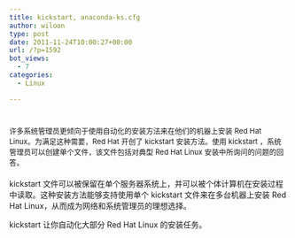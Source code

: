 ```yaml
---
title: kickstart, anaconda-ks.cfg
author: wiloon
type: post
date: 2011-11-24T10:00:27+00:00
url: /?p=1592
bot_views:
  - 7
categories:
  - Linux

---
```

# <span class="Apple-style-span" style="font-size: 13px; font-weight: normal;">许多系统管理员更倾向于使用自动化的安装方法来在他们的机器上安装 Red Hat Linux。为满足这种需要，Red Hat 开创了 kickstart 安装方法。使用 kickstart ，系统管理员可以创建单个文件，该文件包括对典型 Red Hat Linux 安装中所询问的问题的回答。</span>

kickstart 文件可以被保留在单个服务器系统上，并可以被个体计算机在安装过程中读取。这种安装方法能够支持使用单个 kickstart 文件来在多台机器上安装 Red Hat Linux，从而成为网络和系统管理员的理想选择。

kickstart 让你自动化大部分 Red Hat Linux 的安装任务。